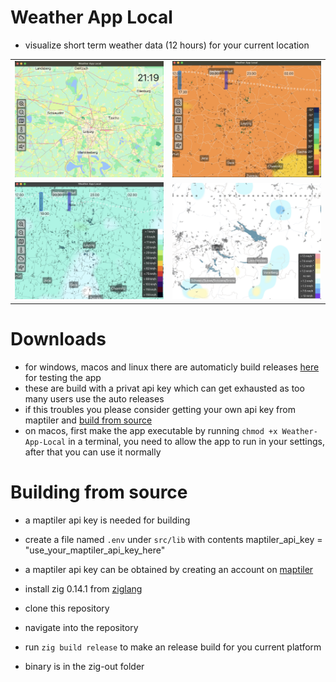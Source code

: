 # Weather App Local
- visualize short term weather data (12 hours) for your current location

<table>
  <tr>
    <td><img src="map-example.png" alt="map example" width="500"/></td>
    <td><img src="temp-example.png" alt="temperature example" width="500"/></td>
  </tr>
  <tr>
    <td><img src="wind-example.png" alt="wind example" width="500"/></td>
      <td><img src="rain-example.png" alt="rain example" width="500"/></td>
  </tr>
</table>

# Downloads
- for windows, macos and linux there are automaticly build releases [here](https://github.com/nat3Github/weather-app-local/releases) for testing the app
- these are build with a privat api key which can get exhausted as too many users use the auto releases
- if this troubles you please consider getting your own api key from maptiler and [build from source](#Building-from-source)
- on macos, first make the app executable by running `chmod +x Weather-App-Local` in a terminal, you need to allow the app to run in your settings, after that you can use it normally


# Building from source
- a maptiler api key is needed for building
- create a file named `.env` under `src/lib` with contents maptiler_api_key = "use_your_maptiler_api_key_here"
- a maptiler api key can be obtained by creating an account on [maptiler](https://cloud.maptiler.com/auth/widget?next=https://cloud.maptiler.com/maps/)

- install zig 0.14.1 from  [ziglang](https://ziglang.org/download/)
- clone this repository
- navigate into the repository
- run `zig build release` to make an release build for you current platform
- binary is in the zig-out folder
